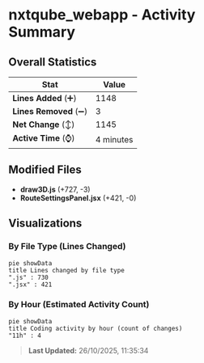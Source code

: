 # nxtqube_webapp - Activity Summary 

## Overall Statistics

| Stat                   | Value                                                             |
| ---------------------- | ----------------------------------------------------------------- |
| **Lines Added** (➕)   | 1148                                          |
| **Lines Removed** (➖) | 3                                        |
| **Net Change** (↕)    | 1145                |
| **Active Time** (⌚)   | 4 minutes |


## Modified Files
- **draw3D.js** (+727, -3)
- **RouteSettingsPanel.jsx** (+421, -0)

## Visualizations

### By File Type (Lines Changed)

```mermaid
pie showData
title Lines changed by file type
".js" : 730
".jsx" : 421
```

### By Hour (Estimated Activity Count)

```mermaid
pie showData
title Coding activity by hour (count of changes)
"11h" : 4
```


> **Last Updated:** 26/10/2025, 11:35:34